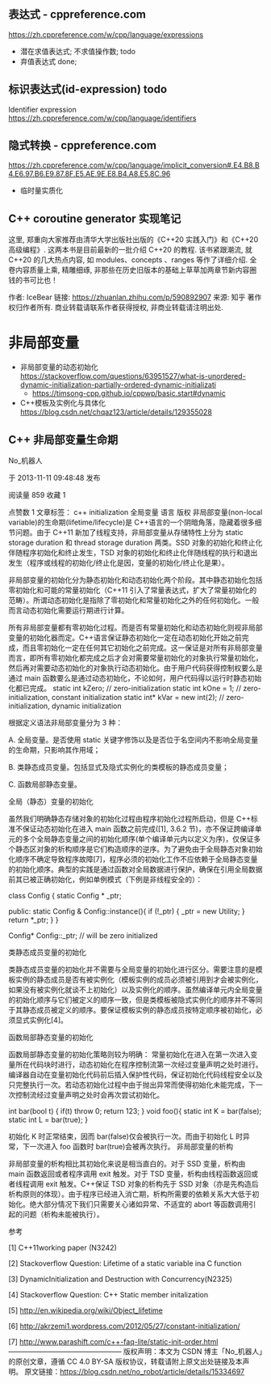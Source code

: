 ## 表达式 - cppreference.com

https://zh.cppreference.com/w/cpp/language/expressions

- 潜在求值表达式; 不求值操作数; todo
- 弃值表达式 done;

## 标识表达式(id-expression) todo

Identifier expression
https://zh.cppreference.com/w/cpp/language/identifiers

## 隐式转换 - cppreference.com

https://zh.cppreference.com/w/cpp/language/implicit_conversion#.E4.B8.B4.E6.97.B6.E9.87.8F.E5.AE.9E.E8.B4.A8.E5.8C.96

- 临时量实质化

## C++ coroutine generator 实现笔记

这里, 郑重向大家推荐由清华大学出版社出版的《C++20 实践入门》和《C++20 高级编程》. 这两本书是目前最新的一批介绍 C++20 的教程. 该书紧跟潮流, 就 C++20 的几大热点内容, 如 modules、concepts 、ranges 等作了详细介绍. 全卷内容质量上乘, 精雕细琢, 非那些在历史旧版本的基础上草草加两章节新内容圈钱的书可比也！

作者: IceBear
链接: https://zhuanlan.zhihu.com/p/590892907
来源: 知乎
著作权归作者所有. 商业转载请联系作者获得授权, 非商业转载请注明出处.

# 非局部变量

- 非局部变量的动态初始化 https://stackoverflow.com/questions/63951527/what-is-unordered-dynamic-initialization-partially-ordered-dynamic-initializati
  - https://timsong-cpp.github.io/cppwp/basic.start#dynamic
- C++模板及实例化与具体化 https://blog.csdn.net/chqaz123/article/details/129355028

## C++ 非局部变量生命期

No\_机器人

于 2013-11-11 09:48:48 发布

阅读量 859
收藏 1

点赞数 1
文章标签： c++ initialization 全局变量 语言
版权
非局部变量(non-local variable)的生命期(lifetime/lifecycle)是 C++语言的一个阴暗角落，隐藏着很多细节问题。由于 C++11 新加了线程支持，非局部变量从存储特性上分为 static storage duration 和 thread storage duration 两类。SSD 对象的初始化和终止化伴随程序初始化和终止发生，TSD 对象的初始化和终止化伴随线程的执行和退出发生（程序或线程的初始化/终止化是因，变量的初始化/终止化是果）。

非局部变量的初始化分为静态初始化和动态初始化两个阶段。其中静态初始化包括零初始化和可能的常量初始化（C++11 引入了常量表达式，扩大了常量初始化的范畴）。所谓动态初始化是指除了零初始化和常量初始化之外的任何初始化。一般而言动态初始化需要运行期进行计算。

所有非局部变量都有零初始化过程。而是否有常量初始化和动态初始化则视非局部变量的初始化器而定。C++语言保证静态初始化一定在动态初始化开始之前完成，而且零初始化一定在任何其它初始化之前完成。这一保证是对所有非局部变量而言，即所有零初始化都完成之后才会对需要常量初始化的对象执行常量初始化，然后再对需要动态初始化的对象执行动态初始化。由于用户代码获得控制权要么是通过 main 函数要么是通过动态初始化，不论如何，用户代码得以运行时静态初始化都已完成。
static int kZero; // zero-initialization
static int kOne = 1; // zero-initialization, constant initialization
static int\* kVar = new int(2); // zero-initialization, dynamic initialization

根据定义语法非局部变量分为 3 种：

A. 全局变量。是否使用 static 关键字修饰以及是否位于名空间内不影响全局变量的生命期，只影响其作用域；

B. 类静态成员变量。包括显式及隐式实例化的类模板的静态成员变量；

C. 函数局部静态变量。

全局（静态）变量的初始化

虽然我们明确静态存储对象的初始化过程由程序初始化过程所启动，但是 C++标准不保证动态初始化在进入 main 函数之前完成([1], 3.6.2 节)，亦不保证跨编译单元的多个全局静态变量之间的初始化顺序(单个编译单元内以定义为序)，仅保证多个静态区对象的析构顺序是它们构造顺序的逆序。为了避免由于全局静态对象初始化顺序不确定导致程序故障[7]，程序必须的初始化工作不应依赖于全局静态变量的初始化顺序。典型的实践是通过函数对全局数据进行保护，确保在引用全局数据前其已被正确初始化，例如单例模式（下例是非线程安全的）：

class Config
{
static Config \* \_ptr;

public:
static Config & Config::instance(){
if (!\_ptr) {
\_ptr = new Utility;
}
return \*\_ptr;
}
}

Config\* Config::\_ptr; // will be zero initialized

类静态成员变量的初始化

类静态成员变量的初始化并不需要与全局变量的初始化进行区分。需要注意的是模板实例的静态成员是否有被实例化（模板实例的成员必须被引用到才会被实例化，如果没有被实例化就谈不上初始化）以及实例化的顺序。虽然编译单元内全局变量的初始化顺序与它们被定义的顺序一致，但是类模板被隐式实例化的顺序并不等同于其静态成员被定义的顺序。要保证模板实例的静态成员按特定顺序被初始化，必须显式实例化[4]。

函数局部静态变量的初始化

函数局部静态变量的初始化策略则较为明确： 常量初始化在进入在第一次进入变量所在代码块时进行，动态初始化在程序控制流第一次经过变量声明之处时进行。编译器自动在变量初始化代码前后插入保护性代码，保证初始化代码线程安全以及只完整执行一次。若动态初始化过程中由于抛出异常而使得初始化未能完成，下一次控制流经过变量声明之处时会再次尝试初始化。

int bar(bool t) { if(t) throw 0; return 123; }
void foo(){
static int K = bar(false);
static int L = bar(true);
}

初始化 K 时正常结束，因而 bar(false)仅会被执行一次。而由于初始化 L 时异常，下一次进入 foo 函数时 bar(true)会被再次执行。
非局部变量的析构

非局部变量的析构相比其初始化来说是相当直白的。对于 SSD 变量，析构由 main 函数返回或者程序调用 exit 触发。对于 TSD 变量，析构由线程函数返回或者线程调用 exit 触发。C++保证 TSD 对象的析构先于 SSD 对象（亦是先构造后析构原则的体现）。由于程序已经进入消亡期，析构所需要的依赖关系大大低于初始化。绝大部分情况下我们只需要关心诸如异常、不适宜的 abort 等函数调用引起的问题（析构未能被执行）。

参考

[1] C++11working paper (N3242)

[2] Stackoverflow Question: Lifetime of a static variable ina C function

[3] DynamicInitialization and Destruction with Concurrency(N2325)

[4] Stackoverflow Question: C++ Static member initalization

[5] http://en.wikipedia.org/wiki/Object_lifetime

[6] http://akrzemi1.wordpress.com/2012/05/27/constant-initialization/

[7] http://www.parashift.com/c++-faq-lite/static-init-order.html
————————————————
版权声明：本文为 CSDN 博主「No\_机器人」的原创文章，遵循 CC 4.0 BY-SA 版权协议，转载请附上原文出处链接及本声明。
原文链接：https://blog.csdn.net/no_robot/article/details/15334697

